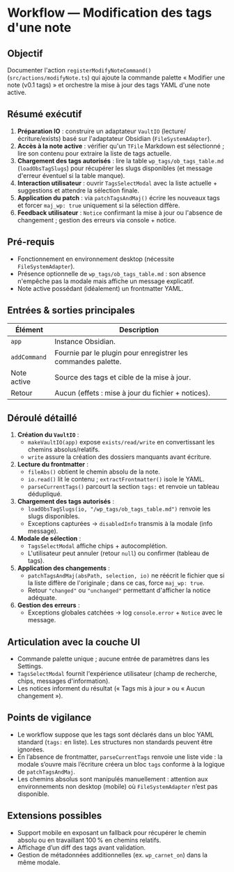 # Workflow — Modification des tags d'une note

## Objectif
Documenter l'action `registerModifyNoteCommand()` (`src/actions/modifyNote.ts`) qui ajoute la commande palette « Modifier une note (v0.1 tags) » et orchestre la mise à jour des tags YAML d'une note active.

## Résumé exécutif
1. **Préparation IO** : construire un adaptateur `VaultIO` (lecture/écriture/exists) basé sur l'adaptateur Obsidian (`FileSystemAdapter`).
2. **Accès à la note active** : vérifier qu'un `TFile` Markdown est sélectionné ; lire son contenu pour extraire la liste de tags actuelle.
3. **Chargement des tags autorisés** : lire la table `wp_tags/ob_tags_table.md` (`loadObsTagSlugs`) pour récupérer les slugs disponibles (et message d'erreur éventuel si la table manque).
4. **Interaction utilisateur** : ouvrir `TagsSelectModal` avec la liste actuelle + suggestions et attendre la sélection finale.
5. **Application du patch** : via `patchTagsAndMaj()` écrire les nouveaux tags et forcer `maj_wp: true` uniquement si la sélection diffère.
6. **Feedback utilisateur** : `Notice` confirmant la mise à jour ou l'absence de changement ; gestion des erreurs via console + notice.

## Pré-requis
- Fonctionnement en environnement desktop (nécessite `FileSystemAdapter`).
- Présence optionnelle de `wp_tags/ob_tags_table.md` : son absence n'empêche pas la modale mais affiche un message explicatif.
- Note active possédant (idéalement) un frontmatter YAML.

## Entrées & sorties principales
| Élément | Description |
| --- | --- |
| `app` | Instance Obsidian. |
| `addCommand` | Fournie par le plugin pour enregistrer les commandes palette. |
| Note active | Source des tags et cible de la mise à jour. |
| Retour | Aucun (effets : mise à jour du fichier + notices). |

## Déroulé détaillé
1. **Création du `VaultIO`** :
   - `makeVaultIO(app)` expose `exists/read/write` en convertissant les chemins absolus/relatifs.
   - `write` assure la création des dossiers manquants avant écriture.
2. **Lecture du frontmatter** :
   - `fileAbs()` obtient le chemin absolu de la note.
   - `io.read()` lit le contenu ; `extractFrontmatter()` isole le YAML.
   - `parseCurrentTags()` parcourt la section `tags:` et renvoie un tableau dédupliqué.
3. **Chargement des tags autorisés** :
   - `loadObsTagSlugs(io, "/wp_tags/ob_tags_table.md")` renvoie les slugs disponibles.
   - Exceptions capturées → `disabledInfo` transmis à la modale (info message).
4. **Modale de sélection** :
   - `TagsSelectModal` affiche chips + autocomplétion.
   - L'utilisateur peut annuler (retour `null`) ou confirmer (tableau de tags).
5. **Application des changements** :
   - `patchTagsAndMaj(absPath, selection, io)` ne réécrit le fichier que si la liste diffère de l'originale ; dans ce cas, force `maj_wp: true`.
   - Retour `"changed"` ou `"unchanged"` permettant d'afficher la notice adéquate.
6. **Gestion des erreurs** :
   - Exceptions globales catchées → log `console.error` + `Notice` avec le message.

## Articulation avec la couche UI
- Commande palette unique ; aucune entrée de paramètres dans les Settings.
- `TagsSelectModal` fournit l'expérience utilisateur (champ de recherche, chips, messages d'information).
- Les notices informent du résultat (« Tags mis à jour » ou « Aucun changement »).

## Points de vigilance
- Le workflow suppose que les tags sont déclarés dans un bloc YAML standard (`tags:` en liste). Les structures non standards peuvent être ignorées.
- En l’absence de frontmatter, `parseCurrentTags` renvoie une liste vide : la modale s’ouvre mais l’écriture créera un bloc `tags` conforme à la logique de `patchTagsAndMaj`.
- Les chemins absolus sont manipulés manuellement : attention aux environnements non desktop (mobile) où `FileSystemAdapter` n’est pas disponible.

## Extensions possibles
- Support mobile en exposant un fallback pour récupérer le chemin absolu ou en travaillant 100 % en chemins relatifs.
- Affichage d’un diff des tags avant validation.
- Gestion de métadonnées additionnelles (ex. `wp_carnet_on`) dans la même modale.
